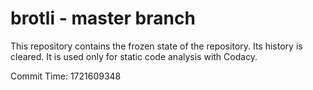 # brotli - master branch

This repository contains the frozen state of the repository.
Its history is cleared. It is used only for static code
analysis with Codacy.

Commit Time: 1721609348